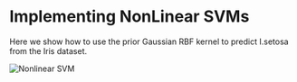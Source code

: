 # Implementing NonLinear SVMs

Here we show how to use the prior Gaussian RBF kernel to predict I.setosa from the Iris dataset.

![Nonlinear SVM](https://github.com/nfmcclure/tensorflow_cookbook/blob/master/04_Support_Vector_Machines/images/05_non_linear_svms.png "Nonlinear SVM")
